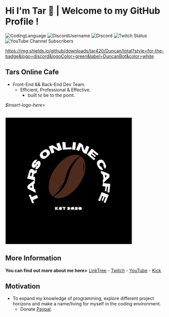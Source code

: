 <h1 id="hi-im-tar-👋--welcome-to-my-github-profile-">Hi I&#39;m Tar 👋 | Welcome to my GitHub Profile !</h1>
<img alt="CodingLanguage" src="https://img.shields.io/badge/Language-Python-green?style=for-the-badge&logo=Python&logoColor=green&label=Language&color=white">
<img alt="DiscordUsername" src="https://img.shields.io/badge/Username-nottherealtar-green?style=for-the-badge&logo=Discord&logoColor=green&label=Discord&color=white"> 
<img alt="Discord" src="https://img.shields.io/discord/729831380699185252?style=for-the-badge&logo=Discord&logoColor=green&label=Chat&color=white&link=https%3A%2F%2Fdiscord.gg%2FggaweTChKk">

<img alt="Twitch Status" src="https://img.shields.io/twitch/status/nottherealtar?style=social&logo=twitch&logoColor=green&label=Twitch&color=white">
<img alt="YouTube Channel Subscribers" src="https://img.shields.io/youtube/channel/subscribers/UC2LzU0acQ-wwZvf3OWwobVA?style=for-the-badge&logo=youtube&logoColor=green&color=white">

https://img.shields.io/github/downloads/tar420/Duncan/total?style=for-the-badge&logo=discord&logoColor=green&label=DuncanBot&color=white


<h2 id="tars-online-cafe">Tars Online Cafe</h2>
<ul>
<li>Front-End &amp;&amp; Back-End Dev Team.<ul>
<li>Efficient, Professional &amp; Effective.<ul>
<li>built to be to the point.</li>
</ul>
</li>
</ul>
</li>
</ul>


<p><em>$insert-logo-here&gt;</em> <div align="left">
    <br>
        <img src="tocl.svg" width="400px">
    <br></p>
</div>


<h2 id="more-information">More Information</h2>
<p> <strong>You can find out more about me here&gt;</strong> <a href="https://bit.ly/nottherealtar">LinkTree</a>
    - <a href="https://bit.ly/tarstwitch">Twitch</a>
        - <a href="https://bit.ly/tarsyt">YouTube</a>
            - <a href="https://bit.ly/tarskick">Kick</a></p>
            

            
<h2 id="motivation">Motivation</h2>
<ul>
<li>To expand my knowledge of programming, explore different project horizons and make a name/living for myself in the coding environment.<ul>
<li>Donate <a href="https://bit.ly/3KMYYVh">Paypal</a>.</li>
</ul>
</li>
</ul>
